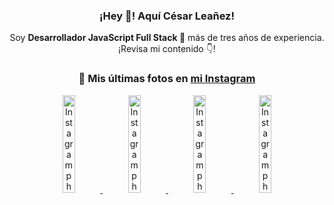 <div align="center">

<h3>¡Hey 👋! Aquí César Leañez!</h3>

<p>Soy <strong>Desarrollador JavaScript Full Stack 🚀</strong> más de tres años de experiencia.<br />¡Revisa mi contenido 👇!</p>

### 📸 Mis últimas fotos en [mi Instagram](https://instagram.com/cesarsoftware.dev)


<a href='https://instagram.com/p/DPzCrQjjq0K' target='_blank'>
  <img width='20%' src='https://scontent.cdninstagram.com/v/t51.82787-15/565852611_17935673718097059_7316918719263565101_n.jpg?stp=dst-jpg_e15_tt6&_nc_cat=107&ig_cache_key=Mzc0MzM0NzQ4NDA4MTk1ODE1NA%3D%3D.3-ccb1-7&ccb=1-7&_nc_sid=58cdad&efg=eyJ2ZW5jb2RlX3RhZyI6InhwaWRzLjcyMHgxMjgwLnNkci5DMyJ9&_nc_ohc=d_zwEsG8UScQ7kNvwHj1Fg4&_nc_oc=AdkeNtDrpIeMThmNDsk5MHa0aQaB_vY9g2IhyHJGEjI_I9yPsZ_21TVnc-JSKhVIEu4&_nc_ad=z-m&_nc_cid=0&_nc_zt=23&_nc_ht=scontent.cdninstagram.com&_nc_gid=LgcgZ7KrnVbjghJx7ttrQA&oh=00_AfejiN-Bp4iekgzA1AnTHe3eAQckNXl2ugrA6MaOJeCHtA&oe=690087B3' alt='Instagram photo' />
</a>
<a href='https://instagram.com/p/DNo_bfvu6ig' target='_blank'>
  <img width='20%' src='https://scontent.cdninstagram.com/v/t51.82787-15/535956815_17929139298097059_6575882262154849022_n.jpg?stp=dst-jpg_e15_tt6&_nc_cat=111&ig_cache_key=MzcwNDQ4OTY1OTk1NTEyODQ4MA%3D%3D.3-ccb1-7&ccb=1-7&_nc_sid=58cdad&efg=eyJ2ZW5jb2RlX3RhZyI6InhwaWRzLjcyMHgxMjgwLnNkci5DMyJ9&_nc_ohc=ghS_kFseqDwQ7kNvwGI9P2r&_nc_oc=Adkt5-yQ5V-6TVcSUbIKzWlN57S4Ou7cKkmU2jzD_lIOz9VCVvGb93ry17Y0v7jWb_k&_nc_ad=z-m&_nc_cid=0&_nc_zt=23&_nc_ht=scontent.cdninstagram.com&_nc_gid=LgcgZ7KrnVbjghJx7ttrQA&oh=00_Afflkb8W5yflbi59NpaG6omO1UBxv2XqYcKJwLoMHT4RJw&oe=6900B37B' alt='Instagram photo' />
</a>
<a href='https://instagram.com/p/DKcTQWgxLum' target='_blank'>
  <img width='20%' src='https://scontent.cdninstagram.com/v/t51.75761-15/503849034_17919602952097059_4092165478866362923_n.jpg?stp=dst-jpg_e35_tt6&_nc_cat=100&ig_cache_key=MzY0Njg3NDQ4NDgzMDY4MjAyMg%3D%3D.3-ccb1-7&ccb=1-7&_nc_sid=58cdad&efg=eyJ2ZW5jb2RlX3RhZyI6InhwaWRzLjE0NDB4MTQ0NS5zZHIuQzMifQ%3D%3D&_nc_ohc=huwrhy0cByYQ7kNvwH7SJTb&_nc_oc=AdnnhIEpygcFE3f2nnfTTgZdP1RtU7-2PtDpQclCyrKMGehirPWwthMd0hnEqwFeJqw&_nc_ad=z-m&_nc_cid=0&_nc_zt=23&_nc_ht=scontent.cdninstagram.com&_nc_gid=LgcgZ7KrnVbjghJx7ttrQA&oh=00_AffAry8d1mRUKgtDhi6gAa6-jKedGb8qNunL10JljjLEoQ&oe=69009ADE' alt='Instagram photo' />
</a>
<a href='https://instagram.com/p/DKcTCZnuO-S' target='_blank'>
  <img width='20%' src='https://scontent.cdninstagram.com/v/t51.75761-15/503168549_17919602796097059_3346483577265803486_n.jpg?stp=dst-jpg_e15_tt6&_nc_cat=105&ig_cache_key=MzY0Njg3MzUyNjA5NTkwMDU2Mg%3D%3D.3-ccb1-7&ccb=1-7&_nc_sid=58cdad&efg=eyJ2ZW5jb2RlX3RhZyI6InhwaWRzLjE5MTZ4MTA3OC5zZHIuQzMifQ%3D%3D&_nc_ohc=nHlt5OBrtnUQ7kNvwGHgAAx&_nc_oc=AdnK5B1NcyPWcZH5Do1oR3N-ew16Y4Y3eOqEIa2x9XgpEM_nZTV7dsY5Dj_btqpeUPY&_nc_ad=z-m&_nc_cid=0&_nc_zt=23&_nc_ht=scontent.cdninstagram.com&_nc_gid=LgcgZ7KrnVbjghJx7ttrQA&oh=00_AfeX0S3icZwl4JkcmHmRQs4MN31UsZgdmSbdg_xiRhFV1g&oe=6900A6E3' alt='Instagram photo' />
</a>

</div>
